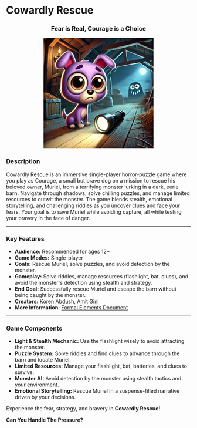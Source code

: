 # Cowardly Rescue

<div align="center">
  <h3><strong>Fear is Real, Courage is a Choice</strong></h3>
</div>

<div align="center">
  <img src="Cowardly Dog Rescue.jpg" width="300"/>
</div>

### Description
Cowardly Rescue is an immersive single-player horror-puzzle game where you play as Courage, a small but brave dog on a mission to rescue his beloved owner, Muriel, from a terrifying monster lurking in a dark, eerie barn. Navigate through shadows, solve chilling puzzles, and manage limited resources to outwit the monster. The game blends stealth, emotional storytelling, and challenging riddles as you uncover clues and face your fears. Your goal is to save Muriel while avoiding capture, all while testing your bravery in the face of danger.

---
### Key Features

- **Audience:** Recommended for ages 12+  
- **Game Modes:** Single-player  
- **Goals:** Rescue Muriel, solve puzzles, and avoid detection by the monster.  
- **Gameplay:** Solve riddles, manage resources (flashlight, bat, clues), and avoid the monster's detection using stealth and strategy.  
- **End Goal:** Successfully rescue Muriel and escape the barn without being caught by the monster.  
- **Creators:** Koren Abdush, Amit Gini  
- **More Information:** [Formal Elements Document](https://github.com/GiniProj/Cowardly-Rescue/blob/main/Formal-elements.md)  
---
### Game Components

- **Light & Stealth Mechanic:** Use the flashlight wisely to avoid attracting the monster.
- **Puzzle System:** Solve riddles and find clues to advance through the barn and locate Muriel.
- **Limited Resources:** Manage your flashlight, bat, batteries, and clues to survive.
- **Monster AI:** Avoid detection by the monster using stealth tactics and your environment.
- **Emotional Storytelling:** Rescue Muriel in a suspense-filled narrative driven by your decisions.

Experience the fear, strategy, and bravery in **Cowardly Rescue!**

**Can You Handle The Pressure?**

